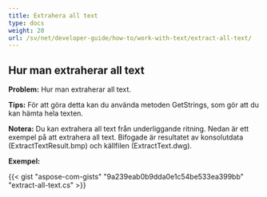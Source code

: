 ```yaml
---
title: Extrahera all text
type: docs
weight: 20
url: /sv/net/developer-guide/how-to/work-with-text/extract-all-text/
---
```



## **Hur man extraherar all text**

**Problem:** Hur man extraherar all text.

**Tips:** För att göra detta kan du använda metoden GetStrings, som gör att du kan hämta hela texten.

**Notera:** Du kan extrahera all text från underliggande ritning.
Nedan är ett exempel på att extrahera all text.
Bifogade är resultatet av konsolutdata (ExtractTextResult.bmp) och källfilen (ExtractText.dwg).

**Exempel:**

{{< gist "aspose-com-gists" "9a239eab0b9dda0e1c54be533ea399bb" "extract-all-text.cs" >}}
